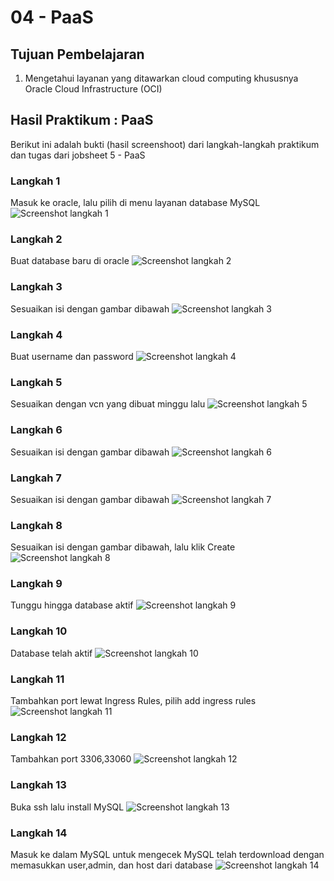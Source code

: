 # 04 - PaaS

## Tujuan Pembelajaran
1. Mengetahui layanan yang ditawarkan cloud computing khususnya Oracle Cloud
Infrastructure (OCI)

## Hasil Praktikum : PaaS
Berikut ini adalah bukti (hasil screenshoot) dari langkah-langkah praktikum dan tugas dari jobsheet 5 - PaaS

### Langkah 1
Masuk ke oracle, lalu pilih di menu layanan database MySQL
![Screenshot langkah 1](img/step1.PNG)
### Langkah 2
Buat database baru di oracle
![Screenshot langkah 2](img/step2.PNG)
### Langkah 3
Sesuaikan isi dengan gambar dibawah
![Screenshot langkah 3](img/step3.PNG)
### Langkah 4
Buat username dan password
![Screenshot langkah 4](img/step4.PNG)
### Langkah 5
Sesuaikan dengan vcn yang dibuat minggu lalu
![Screenshot langkah 5](img/step5.PNG)
### Langkah 6
Sesuaikan isi dengan gambar dibawah
![Screenshot langkah 6](img/step6.PNG)
### Langkah 7
Sesuaikan isi dengan gambar dibawah
![Screenshot langkah 7](img/step7.PNG)
### Langkah 8
Sesuaikan isi dengan gambar dibawah, lalu klik Create
![Screenshot langkah 8](img/step8.PNG)
### Langkah 9
Tunggu hingga database aktif
![Screenshot langkah 9](img/step9.PNG)
### Langkah 10
Database telah aktif
![Screenshot langkah 10](img/step_10.PNG)
### Langkah 11
Tambahkan port lewat Ingress Rules, pilih add ingress rules
![Screenshot langkah 11](img/step_11.PNG)
### Langkah 12
Tambahkan port 3306,33060
![Screenshot langkah 12](img/step_12.PNG)
### Langkah 13
Buka ssh lalu install MySQL
![Screenshot langkah 13](img/step_13.PNG)
### Langkah 14
Masuk ke dalam MySQL untuk mengecek MySQL telah terdownload dengan memasukkan user,admin, dan host dari database
![Screenshot langkah 14](img/step_14.PNG)